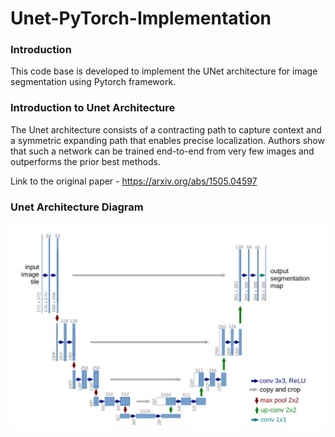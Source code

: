 # Unet-PyTorch-Implementation

### Introduction

This code base is developed to implement the UNet architecture for image segmentation
using Pytorch framework.

### Introduction to Unet Architecture

The Unet architecture consists of a contracting path to capture
context and a symmetric expanding path that enables precise localization. 
Authors show that such a network can be trained end-to-end from 
very few images and outperforms the prior best methods. 


Link to the original paper - https://arxiv.org/abs/1505.04597

### Unet Architecture Diagram
![image missing](unet_architecture.png "Unet Architecture Diagram")

